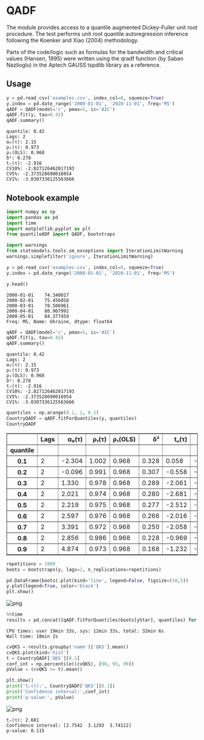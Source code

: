 # QADF
The module provides access to a quantile augmented Dickey-Fuller unit root procedure. The test performs unit root quantile autoregression inference following the Koenker and Xiao (2004) methodology.

Parts of the code/logic such as formulas for the bandwidth and critical values (Hansen, 1995) were written using the qradf function (by Saban Nazlioglu) in the Aptech GAUSS tspdlib library as a reference.

## Usage
```python
y = pd.read_csv('examples.csv', index_col=0, squeeze=True)
y.index = pd.date_range('2000-01-01', '2020-11-01', freq='MS')
qADF = QADF(model='c', pmax=5, ic='AIC')
qADF.fit(y, tau=0.42)
qADF.summary()
```

    quantile: 0.42
    Lags: 2
    α₀(τ): 2.15
    ρ₁(τ): 0.973
    ρ₁(OLS): 0.968
    δ²: 0.278
    tₙ(τ): -2.916
    CV10%: -2.027126462017193
    CV5%: -2.373528690016954
    CV1%: -3.0307336125563666

## Notebook example
```python
import numpy as np
import pandas as pd
import time
import matplotlib.pyplot as plt
from quantileADF import QADF, bootstraps

import warnings
from statsmodels.tools.sm_exceptions import IterationLimitWarning
warnings.simplefilter('ignore', IterationLimitWarning)
```


```python
y = pd.read_csv('examples.csv', index_col=0, squeeze=True)
y.index = pd.date_range('2000-01-01', '2020-11-01', freq='MS')
```


```python
y.head()
```


    2000-01-01    74.340017
    2000-02-01    75.456058
    2000-03-01    78.506961
    2000-04-01    80.907992
    2000-05-01    84.377459
    Freq: MS, Name: Ukraine, dtype: float64


```python
qADF = QADF(model='c', pmax=5, ic='AIC')
qADF.fit(y, tau=0.42)
qADF.summary()
```

    quantile: 0.42
    Lags: 2
    α₀(τ): 2.15
    ρ₁(τ): 0.973
    ρ₁(OLS): 0.968
    δ²: 0.278
    tₙ(τ): -2.916
    CV10%: -2.027126462017193
    CV5%: -2.373528690016954
    CV1%: -3.0307336125563666

```python
quantiles = np.arange(0.1, 1, 0.1)
CountryQADF = qADF.fitForQuantiles(y, quantiles)
CountryQADF
```


<div>
<style scoped>
    .dataframe tbody tr th:only-of-type {
        vertical-align: middle;
    }

    .dataframe tbody tr th {
        vertical-align: top;
    }
    
    .dataframe thead th {
        text-align: right;
    }
</style>
<table border="1" class="dataframe">
  <thead>
    <tr style="text-align: right;">
      <th></th>
      <th>Lags</th>
      <th>α₀(τ)</th>
      <th>ρ₁(τ)</th>
      <th>ρ₁(OLS)</th>
      <th>δ²</th>
      <th>tₙ(τ)</th>
      <th>CV10%</th>
      <th>CV5%</th>
      <th>CV1%</th>
      <th>QKS</th>
      <th>name</th>
    </tr>
    <tr>
      <th>quantile</th>
      <th></th>
      <th></th>
      <th></th>
      <th></th>
      <th></th>
      <th></th>
      <th></th>
      <th></th>
      <th></th>
      <th></th>
      <th></th>
    </tr>
  </thead>
  <tbody>
    <tr>
      <th>0.1</th>
      <td>2</td>
      <td>-2.304</td>
      <td>1.002</td>
      <td>0.968</td>
      <td>0.328</td>
      <td>0.058</td>
      <td>-2.088537</td>
      <td>-2.429807</td>
      <td>-3.083911</td>
      <td>2.681</td>
      <td>Ukraine</td>
    </tr>
    <tr>
      <th>0.2</th>
      <td>2</td>
      <td>-0.096</td>
      <td>0.991</td>
      <td>0.968</td>
      <td>0.307</td>
      <td>-0.558</td>
      <td>-2.064626</td>
      <td>-2.406581</td>
      <td>-3.067762</td>
      <td>2.681</td>
      <td>Ukraine</td>
    </tr>
    <tr>
      <th>0.3</th>
      <td>2</td>
      <td>1.330</td>
      <td>0.978</td>
      <td>0.968</td>
      <td>0.289</td>
      <td>-2.061</td>
      <td>-2.041454</td>
      <td>-2.385845</td>
      <td>-3.045965</td>
      <td>2.681</td>
      <td>Ukraine</td>
    </tr>
    <tr>
      <th>0.4</th>
      <td>2</td>
      <td>2.021</td>
      <td>0.974</td>
      <td>0.968</td>
      <td>0.280</td>
      <td>-2.681</td>
      <td>-2.028772</td>
      <td>-2.374943</td>
      <td>-3.032483</td>
      <td>2.681</td>
      <td>Ukraine</td>
    </tr>
    <tr>
      <th>0.5</th>
      <td>2</td>
      <td>2.219</td>
      <td>0.975</td>
      <td>0.968</td>
      <td>0.277</td>
      <td>-2.512</td>
      <td>-2.025065</td>
      <td>-2.371757</td>
      <td>-3.028542</td>
      <td>2.681</td>
      <td>Ukraine</td>
    </tr>
    <tr>
      <th>0.6</th>
      <td>2</td>
      <td>2.597</td>
      <td>0.976</td>
      <td>0.968</td>
      <td>0.266</td>
      <td>-2.016</td>
      <td>-2.009642</td>
      <td>-2.358499</td>
      <td>-3.012146</td>
      <td>2.681</td>
      <td>Ukraine</td>
    </tr>
    <tr>
      <th>0.7</th>
      <td>2</td>
      <td>3.391</td>
      <td>0.972</td>
      <td>0.968</td>
      <td>0.250</td>
      <td>-2.058</td>
      <td>-1.986725</td>
      <td>-2.338800</td>
      <td>-2.987783</td>
      <td>2.681</td>
      <td>Ukraine</td>
    </tr>
    <tr>
      <th>0.8</th>
      <td>2</td>
      <td>2.856</td>
      <td>0.986</td>
      <td>0.968</td>
      <td>0.228</td>
      <td>-0.969</td>
      <td>-1.955893</td>
      <td>-2.312298</td>
      <td>-2.955006</td>
      <td>2.681</td>
      <td>Ukraine</td>
    </tr>
    <tr>
      <th>0.9</th>
      <td>2</td>
      <td>4.874</td>
      <td>0.973</td>
      <td>0.968</td>
      <td>0.168</td>
      <td>-1.232</td>
      <td>-1.865309</td>
      <td>-2.227611</td>
      <td>-2.873084</td>
      <td>2.681</td>
      <td>Ukraine</td>
    </tr>
  </tbody>
</table>
</div>


```python
repetitions = 1000
boots = bootstraps(y, lags=2, n_replications=repetitions)
```


```python
pd.DataFrame(boots).plot(kind='line', legend=False, figsize=(10,5))
y.plot(legend=True, color='black')
plt.show()
```


![png](output_6_0.png)

```python
%%time
results = pd.concat([qADF.fitForQuantiles(boots[yStar], quantiles) for yStar in boots])
```

    CPU times: user 19min 33s, sys: 12min 33s, total: 32min 6s
    Wall time: 18min 2s

```python
cvQKS = results.groupby('name')['QKS'].mean()
cvQKS.plot(kind='hist')
t = CountryQADF['QKS'][0.1]
conf_int = np.percentile((cvQKS), [90, 95, 99])
pValue = (cvQKS >= t).mean()

plt.show()
print('tₙ(τ):', CountryQADF['QKS'][0.1])
print('Confidence interval:',conf_int)
print('p-value:', pValue)
```


![png](output_8_0.png)


    tₙ(τ): 2.681
    Confidence interval: [2.7542  3.1293  3.74112]
    p-value: 0.115
